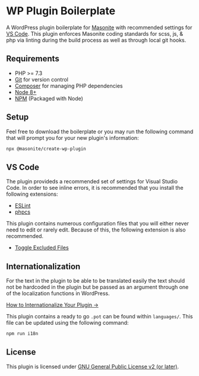 # WP Plugin Boilerplate

A WordPress plugin boilerplate for [Masonite](https://www.masonite.com) with recommended settings for [VS Code](https://code.visualstudio.com/). This plugin enforces Masonite coding standards for scss, js, & php via linting during the build process as well as through local git hooks.

## Requirements

- PHP >= 7.3
- [Git](https://git-scm.com/) for version control
- [Composer](https://getcomposer.org/) for managing PHP dependencies
- [Node 8+](https://nodejs.org)
- [NPM](https://www.npmjs.com/) (Packaged with Node)

## Setup

Feel free to download the boilerplate or you may run the following command that will prompt you for your new plugin's information:

```sh
npx @masonite/create-wp-plugin
```

## VS Code

The plugin provideds a recommended set of settings for Visual Studio Code. In order to see inline errors, it is recommended that you install the following extensions:

- [ESLint](https://marketplace.visualstudio.com/items?itemName=dbaeumer.vscode-eslint)
- [phpcs](https://marketplace.visualstudio.com/items?itemName=ikappas.phpcs)

This plugin contains numerous configuration files that you will either never need to edit or rarely edit. Because of this, the following extension is also recommended.

- [Toggle Excluded Files](https://marketplace.visualstudio.com/items?itemName=eamodio.toggle-excluded-files)

## Internationalization

For the text in the plugin to be able to be translated easily the text should not be hardcoded in the plugin but be passed as an argument through one of the localization functions in WordPress.

[How to Internationalize Your Plugin →](https://developer.wordpress.org/plugins/internationalization/how-to-internationalize-your-plugin/)

This plugin contains a ready to go `.pot` can be found within `languages/`. This file can be updated using the following command:

```sh
npm run i18n
```

## License

This plugin is licensed under [GNU General Public License v2 (or later)](./LICENSE).
